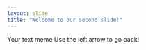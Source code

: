 ```yaml
---
layout: slide
title: "Welcome to our second slide!"
---
```

Your text meme
Use the left arrow to go back!

